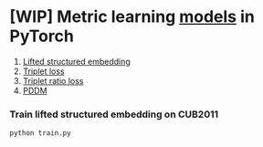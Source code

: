 # [WIP] Metric learning [models](./model.py) in PyTorch
1. [Lifted structured embedding](https://arxiv.org/abs/1511.06452)
2. [Triplet loss](https://arxiv.org/abs/1503.03832)
3. [Triplet ratio loss](https://arxiv.org/abs/1502.05908)
4. [PDDM](https://arxiv.org/abs/1610.08904)

### Train lifted structured embedding on CUB2011
```shell
python train.py
```
